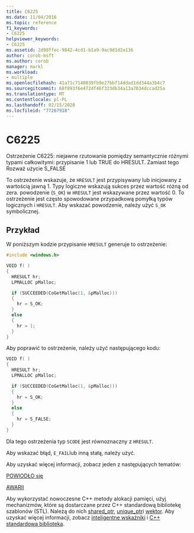 ```yaml
---
title: C6225
ms.date: 11/04/2016
ms.topic: reference
f1_keywords:
- C6225
helpviewer_keywords:
- C6225
ms.assetid: 2d98ffec-9842-4cd1-b1a9-9ac9d1d2a136
author: corob-msft
ms.author: corob
manager: markl
ms.workload:
- multiple
ms.openlocfilehash: 41a71c7140839fb9e27bbf14ddad1dd344a3b4c7
ms.sourcegitcommit: 68f893f6e472df46f323db34a13a7034dccad25a
ms.translationtype: MT
ms.contentlocale: pl-PL
ms.lasthandoff: 02/15/2020
ms.locfileid: "77267918"
---
```

# <a name="c6225"></a>C6225

Ostrzeżenie C6225: niejawne rzutowanie pomiędzy semantycznie różnymi typami całkowitymi: przypisanie 1 lub TRUE do HRESULT. Zamiast tego Rozważ użycie S_FALSE

To ostrzeżenie wskazuje, że `HRESULT` jest przypisywany lub inicjowany z wartością jawną 1. Typy logiczne wskazują sukces przez wartość różną od zera. powodzenie (`S_OK`) w `HRESULT` jest wskazywane przez wartość 0. To ostrzeżenie jest często spowodowane przypadkową pomyłką typów logicznych i `HRESULT`. Aby wskazać powodzenie, należy użyć `S_OK` symbolicznej.

## <a name="example"></a>Przykład

W poniższym kodzie przypisanie `HRESULT` generuje to ostrzeżenie:

```cpp
#include <windows.h>

VOID f( )
{
  HRESULT hr;
  LPMALLOC pMalloc;

  if (SUCCEEDED(CoGetMalloc(1, &pMalloc)))
  {
    hr = S_OK;
  }
  else
  {
    hr = 1;
  }
}
```

Aby poprawić to ostrzeżenie, należy użyć następującego kodu:

```cpp
VOID f( )
{
  HRESULT hr;
  LPMALLOC pMalloc;

  if (SUCCEEDED(CoGetMalloc(1, &pMalloc)))
  {
    hr = S_OK;
  }
  else
  {
    hr = S_FALSE;
  }
}
```

Dla tego ostrzeżenia typ `SCODE` jest równoznaczny z `HRESULT`.

Aby wskazać błąd, `E_FAIL`lub inną stałą, należy użyć.

Aby uzyskać więcej informacji, zobacz jeden z następujących tematów:

[POWIODŁO się](/windows/desktop/api/winerror/nf-winerror-succeeded)

[AWARII](/windows/desktop/api/winerror/nf-winerror-failed)

Aby wykorzystać nowoczesne C++ metody alokacji pamięci, użyj mechanizmów, które są dostarczane przez C++ standardową bibliotekę szablonów (STL). Należą do nich [shared_ptr](/cpp/standard-library/shared-ptr-class), [unique_ptr](/cpp/standard-library/unique-ptr-class)i [wektor](/cpp/standard-library/vector). Aby uzyskać więcej informacji, zobacz [inteligentne wskaźniki](/cpp/cpp/smart-pointers-modern-cpp) i [ C++ standardowa biblioteka](/cpp/standard-library/cpp-standard-library-reference).

